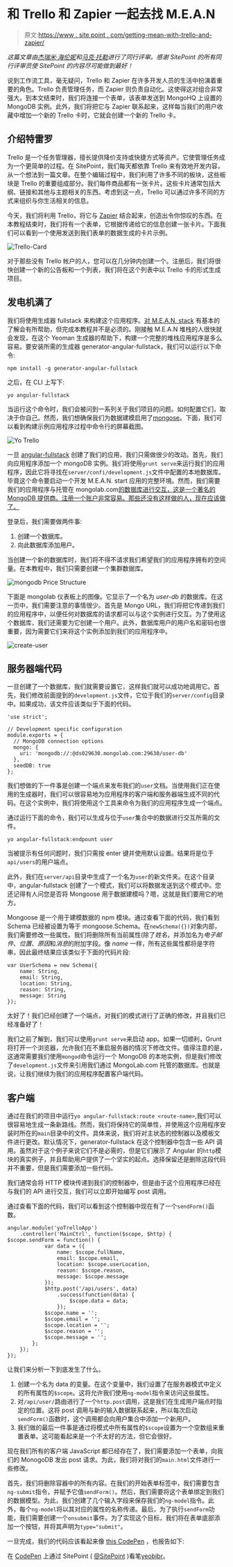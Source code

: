 # 和 Trello 和 Zapier 一起去找 M.E.A.N

> 原文:[https://www . site point . com/getting-mean-with-trello-and-zapier/](https://www.sitepoint.com/getting-mean-with-trello-and-zapier/)

*这篇文章由[杰瑞米·海伦妮](https://www.sitepoint.com/author/jheleine/)和[马克·托勒](https://github.com/MarcTowler)进行了同行评审。感谢 SitePoint 的所有同行评审员使 SitePoint 的内容尽可能做到最好！*

说到工作流工具，毫无疑问，Trello 和 Zapier 在许多开发人员的生活中扮演着重要的角色。Trello 负责管理任务，而 Zapier 则负责自动化。这使得这对组合非常强大。到本文结束时，我们将连接一个表单，该表单发送到 MongoHQ 上设置的 MongoDB 实例。此外，我们将把它与 Zapier 联系起来，这样每当我们的用户收藏中增加一个新的 Trello 卡时，它就会创建一个新的 Trello 卡。

## 介绍特雷罗

Trello 是一个任务管理器，擅长提供降价支持或快捷方式等资产。它使管理任务成为一个更简单的过程。在 SitePoint，我们每天都依靠 Trello 来有效地开发内容，从一个想法到一篇文章。在整个编辑过程中，我们利用了许多不同的板块，这些板块是 Trello 的重要组成部分。我们每件商品都有一张卡片。这些卡片通常包括大纲、链接和其他与主题相关的东西。考虑到这一点，Trello 可以通过许多不同的方式来组织与你生活相关的信息。

今天，我们将利用 Trello，将它与 [Zapier](https://zapier.com/) 结合起来，创造出令你惊叹的东西。在本教程结束时，我们将有一个表单，它根据传递给它的信息创建一张卡片。下面我们可以看到一个使用发送到我们表单的数据生成的卡片示例。

![Trello-Card](../Images/84aa678a7fdbc2d7095f0330fc531244.png)

对于那些没有 Trello 帐户的人，您可以在几分钟内创建一个。注册后，我们将很快创建一个新的公告板和一个列表，我们将在这个列表中以 Trello 卡的形式生成项目。

## 发电机满了

我们将使用生成器 fullstack 来构建这个应用程序。[对 M.E.A.N. stack](https://www.sitepoint.com/introduction-to-mean-stack/) 有基本的了解会有所帮助，但完成本教程并不是必须的。刚接触 M.E.A.N 堆栈的人很快就会发现，在这个 Yeoman 生成器的帮助下，构建一个完整的堆栈应用程序是多么容易。要安装所需的生成器 generator-angular-fullstack，我们可以运行以下命令:

```
npm install -g generator-angular-fullstack
```

之后，在 CLI 上写下:

```
yo angular-fullstack
```

当运行这个命令时，我们会被问到一系列关于我们项目的问题。如何配置它们，取决于你自己。然而，我们想确保我们为数据建模启用了[mongose](http://mongoosejs.com/)。下面，我们可以看到构建示例应用程序过程中命令行的屏幕截图。

![Yo Trello](../Images/31344bede7deb533ca230258ea4e5655.png)

一旦 [angular-fullstack](https://github.com/angular-fullstack/generator-angular-fullstack) 创建了我们的应用，我们只需做很少的改动。首先，我们向应用程序添加一个 mongoDB 实例。我们将使用`grunt serve`来运行我们的应用程序，因此它将寻找在`server/confi/development.js`文件中配置的本地数据库。毕竟这个命令要启动一个开发 M.E.A.N. start 应用的完整环境。然而，我们需要我们的应用程序与托管在 mongolab.com[的数据库进行交互，这是一个著名的 MongoDB 提供商。注册一个账户非常容易。那些还没有这样做的人，现在应该做了。](https://mongolab.com/)

登录后，我们需要做两件事:

1.  创建一个数据库。
2.  向此数据库添加用户。

当创建一个新的数据库时，我们将不得不请求我们希望我们的应用程序拥有的空间量。在本教程中，我们只需要创建一个集群数据库。

![mongodb Price Structure](../Images/01d83581540b4e23be83573c50c53c27.png)

下面是 mongolab 仪表板上的图像。它显示了一个名为 *user-db* 的数据库。在这一页中，我们需要注意的事情很少。首先是 Mongo URL，我们将把它传递到我们的应用程序中，以便任何对数据库的请求都可以与这个实例进行交互。为了使用这个数据库，我们还需要为它创建一个用户。此外，数据库用户的用户名和密码也很重要，因为需要它们来将这个实例添加到我们的应用程序中。

![create-user](../Images/8b07a7769dd2136177498813a36041da.png)

## 服务器端代码

一旦创建了一个数据库，我们就需要设置它，这样我们就可以成功地调用它。首先，我们修改前面提到的`development.js`文件，它位于我们的`server/config`目录中。如果成功，该文件应该类似于下面的代码。

```
'use strict';

// Development specific configuration
module.exports = {
  // MongoDB connection options
  mongo: {
    uri: 'mongodb://:@ds029630.mongolab.com:29630/user-db'
  },
  seedDB: true
};
```

我们想做的下一件事是创建一个端点来发布我们的`user`文档。当使用我们正在使用的生成器时，我们可以很容易地为应用程序的客户端和服务器端生成不同的代码。在这个实例中，我们将使用这个工具来命令为我们的应用程序生成一个端点。

通过运行下面的命令，我们可以生成与位于`user`集合中的数据进行交互所需的文件。

```
yo angular-fullstack:endpount user
```

当被提示有任何问题时，我们只需按 enter 键并使用默认设置。结果将是位于`api/users`的用户端点。

此外，我们在`server/api`目录中生成了一个名为`user`的新文件夹。在这个目录中，angular-fullstack 创建了一个模式，我们可以将数据发送到这个模式中。您还记得有人问您是否将 Mongoose 用于数据建模吗？嗯，这就是我们要用它的地方。

Mongoose 是一个用于建模数据的 npm 模块。通过查看下面的代码，我们看到 Schema 已经被设置为等于 mongoose.Schema。在`newSchema({})`对象内部，我们需要修改一些属性。我们将删除所有当前属性(除了*姓名*，并添加名为*电子邮件*、*位置*、*原因*和*消息*的附加字段。像 *name* 一样，所有这些属性都将是字符串，因此最终结果应该类似于下面的代码片段:

```
var UserSchema = new Schema({
    name: String,
    email: String,
    location: String,
    reason: String,
    message: String
});
```

太好了！我们已经创建了一个端点，对我们的模式进行了正确的修改，并且我们已经准备好了！

我们之前了解到，我们可以使用`grunt serve`来启动 app。如果一切顺利，Grunt 将打开一个浏览器，允许我们在不重启服务器的情况下修改文件。值得注意的是，这通常需要我们使用`mongod`命令运行一个 MongoDB 的本地实例，但是我们修改了`development.js`文件来引用我们通过 MongoLab.com 托管的数据库。也就是说，让我们继续为我们的应用程序配置客户端代码。

## 客户端

通过在我们的项目中运行`yo angular-fullstack:route <route-name>`,我们可以很容易地生成一条新路线。然而，我们将保持它的简单性，并使用这个应用程序安装时所在的`main`目录中的文件。具体来说，我们将对主状态的控制器以及模板文件进行更改。默认情况下，generator-fullstack 在这个控制器中包含一些 API 调用。虽然对于这个例子来说它们不是必需的，但是它们展示了 Angular 的`http`模块的真实例子，并且帮助用户提供了一个坚实的起点。选择保留还是删除这段代码并不重要，但是我们需要添加一些代码。

我们通常会将 HTTP 模块传递到我们的控制器中，但是由于这个应用程序已经在与我们的 API 进行交互，我们可以立即开始编写 post 调用。

通过查看下面的代码，我们可以看到这个控制器中现在有了一个`sendForm()`函数。

```
angular.module('yoTrelloApp')
    .controller('MainCtrl', function($scope, $http) {
$scope.sendForm = function() {
            var data = ({
                name: $scope.fullName,
                email: $scope.email,
                location: $scope.userLocation,
                reason: $scope.reason,
                message: $scope.message
            });
            $http.post('/api/users', data)
                .success(function(data) {
                    $scope.data = data;
                });
            $scope.name = '';
            $scope.email = '';
            $scope.location = '';
            $scope.reason = '';
            $scope.message = '';
        };
    });
});
```

让我们来分析一下到底发生了什么。

1.  创建一个名为 data 的变量。在这个变量中，我们设置了在服务器模式中定义的所有属性的`$scope`。这将允许我们使用`ng-model`指令来访问这些属性。
2.  对`/api/user/`路由进行了一个`http.post`调用，这是我们在生成用户端点时指定的位置。这将 post 调用与新的输入数据联系起来，所以每次启动`sendForm()`函数时，这个调用都会向用户集合中添加一个新用户。
3.  我们做的最后一件事是通过将模式中所有属性的`$scope`设置为一个空数组来重置表单。这可能看起来是一个不太好的方法，但它会很好。

现在我们所有的客户端 JavaScript 都已经存在了，我们需要添加一个表单，向我们的 MonogoDB 发出 post 请求。为此，我们将对我们的`main.html`文件进行一些修改。

首先，我们将删除容器中的所有内容。在我们的开始表单标签中，我们需要包含`ng-submit`指令，并赋予它值`sendForm()`。然后，我们需要将这个表单绑定到我们的数据模型。为此，我们创建了几个输入字段来保存我们的`ng-model`指令。此外，每个`ng-model`将以其对应的属性的名称传递。最后，为了执行`sendForm`功能，我们需要创建一个`onsubmit`事件。为了实现这个目标，我们将在表单底部添加一个按钮，并将其声明为`type="submit"`。

一旦完成，我们的代码应该看起来像 [this CodePen](http://codepen.io/SitePoint/pen/yeojBr) ，也报告如下:

在 [CodePen](http://codepen.io) 上通过 SitePoint ( [@SitePoint](http://codepen.io/SitePoint) )看笔[yeobjbr](http://codepen.io/SitePoint/pen/yeojBr/)。